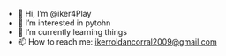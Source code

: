 - 👋 Hi, I’m @iker4Play
- 👀 I’m interested in pytohn
- 🌱 I’m currently learning things
- 📫 How to reach me: ikerroldancorral2009@gmail.com
<!---
iker4Play/iker4Play is a ✨ special ✨ repository because its `README.md` (this file) appears on your GitHub profile.
You can click the Preview link to take a look at your changes.
--->
